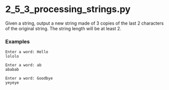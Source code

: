 # 2_5_3_processing_strings.py


Given a string, output a new string made of 3 copies of the last 2 characters of the original string. The string length will be at least 2.

### Examples

```text
Enter a word: Hello
lololo
```

```text
Enter a word: ab
ababab
```

```text
Enter a word: Goodbye
yeyeye
```

